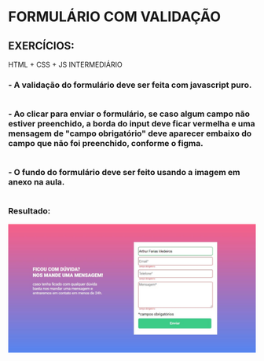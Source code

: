# FORMULÁRIO COM VALIDAÇÃO
##  EXERCÍCIOS:
HTML + CSS + JS
INTERMEDIÁRIO


### - A validação do formulário deve ser feita com javascript puro.
#
### - Ao clicar para enviar o formulário, se caso algum campo não estiver preenchido, a borda do input deve ficar vermelha e uma mensagem de "campo obrigatório" deve aparecer embaixo do campo que não foi preenchido, conforme o figma.
#
### - O fundo do formulário deve ser feito usando a imagem em anexo na aula.

#


### Resultado:
<img src="src/images/read.jpg" alt="imagem deum formulário em um fundo degradê rosa com roxo">